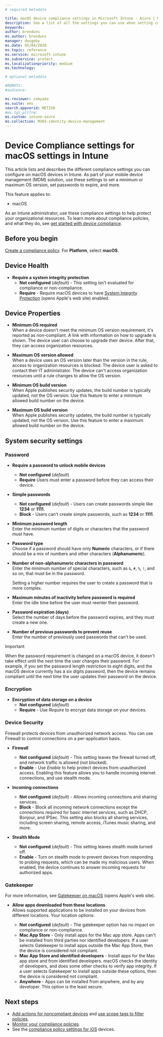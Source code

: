 ```yaml
---
# required metadata

title: macOS device compliance settings in Microsoft Intune - Azure | Microsoft Docs
description: See a list of all the settings you can use when setting compliance for your macOS devices in Microsoft Intune. Require Apple's system integrity protection, set password restrictions, require a firewall, allow gatekeeper, and more.
keywords:
author: brenduns
ms.author: brenduns
manager: dougeby
ms.date: 05/04/2020
ms.topic: reference
ms.service: microsoft-intune
ms.subservice: protect
ms.localizationpriority: medium
ms.technology:

# optional metadata

#ROBOTS:
#audience:

ms.reviewer: samyada
ms.suite: ems
search.appverid: MET150
#ms.tgt_pltfrm:
ms.custom: intune-azure
ms.collection: M365-identity-device-management
---
```


# Device Compliance settings for macOS settings in Intune

This article lists and describes the different compliance settings you can configure on macOS devices in Intune. As part of your mobile device management (MDM) solution, use these settings to set a minimum or maximum OS version, set passwords to expire, and more.

This feature applies to:

- macOS

As an Intune administrator, use these compliance settings to help protect your organizational resources. To learn more about compliance policies, and what they do, see [get started with device compliance](device-compliance-get-started.md).

## Before you begin

[Create a compliance policy](create-compliance-policy.md#create-the-policy). For **Platform**, select **macOS**.

## Device Health

- **Require a system integrity protection**  
  - **Not configured** (*default*) - This setting isn't evaluated for compliance or non-compliance.
  - **Require** - Require macOS devices to have [System Integrity Protection](https://support.apple.com/HT204899) (opens Apple's web site) enabled.  

## Device Properties

- **Minimum OS required**  
  When a device doesn't meet the minimum OS version requirement, it's reported as non-compliant. A link with information on how to upgrade is shown. The device user can choose to upgrade their device. After that, they can access organization resources.

- **Maximum OS version allowed**  
  When a device uses an OS version later than the version in the rule, access to organization resources is blocked. The device user is asked to contact their IT administrator. The device can't access organization resources until a rule changes to allow the OS version.

- **Minimum OS build version**  
  When Apple publishes security updates, the build number is typically updated, not the OS version. Use this feature to enter a minimum allowed build number on the device.

- **Maximum OS build version**  
  When Apple publishes security updates, the build number is typically updated, not the OS version. Use this feature to enter a maximum allowed build number on the device.

## System security settings

### Password

- **Require a password to unlock mobile devices**  
  - **Not configured** (*default*)
  - **Require** Users must enter a password before they can access their device.

- **Simple passwords**  
  - **Not configured** (*default*) - Users can create passwords simple like **1234** or **1111**.
  - **Block** - Users can't create simple passwords, such as **1234** or **1111**.

- **Minimum password length**  
  Enter the minimum number of digits or characters that the password must have.

- **Password type**  
  Choose if a password should have only **Numeric** characters, or if there should be a mix of numbers and other characters (**Alphanumeric**).

- **Number of non-alphanumeric characters in password**  
  Enter the minimum number of special characters, such as `&`, `#`, `%`, `!`, and so on, that must be in the password.

  Setting a higher number requires the user to create a password that is more complex.

- **Maximum minutes of inactivity before password is required**  
  Enter the idle time before the user must reenter their password.

- **Password expiration (days)**  
  Select the number of days before the password expires, and they must create a new one.

- **Number of previous passwords to prevent reuse**  
  Enter the number of previously used passwords that can't be used.
> [!IMPORTANT]
> When the password requirement is changed on a macOS device, it doesn't take effect until the next time the user changes their password. For example, if you set the password length restriction to eight digits, and the macOS device currently has a six digits password, then the device remains compliant until the next time the user updates their password on the device.

### Encryption

- **Encryption of data storage on a device**  
  - **Not configured** (*default*)
  - **Require** - Use *Require* to encrypt data storage on your devices.

### Device Security

Firewall protects devices from unauthorized network access. You can use Firewall to control connections on a per-application basis. 

- **Firewall**  
  - **Not configured** (*default*) - This setting leaves the firewall turned off, and network traffic is allowed (not blocked).
  - **Enable** -  Use *Enable* to help protect devices from unauthorized access. Enabling this feature allows you to handle incoming internet connections, and use stealth mode. 

- **Incoming connections**  
  - **Not configured** (*default*) - Allows incoming connections and sharing services.
  - **Block** - Block all incoming network connections except the connections required for basic internet services, such as DHCP, Bonjour, and IPSec. This setting also blocks all sharing services, including screen sharing, remote access, iTunes music sharing, and more.  

- **Stealth Mode**  
  - **Not configured** (*default*) - This setting leaves stealth mode turned off.
  - **Enable** - Turn on stealth mode to prevent devices from responding to probing requests, which can be made my malicious users. When enabled, the device continues to answer incoming requests for authorized apps.  

### Gatekeeper

For more information, see [Gatekeeper on macOS](https://support.apple.com/HT202491) (opens Apple's web site).

- **Allow apps downloaded from these locations**  
  Allows supported applications to be installed on your devices from different locations. Your location options:

  - **Not configured** (*default*) - The gatekeeper option has no impact on compliance or non-compliance.  
  - **Mac App Store** - Only install apps for the Mac app store. Apps can't be installed from third parties nor identified developers. If a user selects Gatekeeper to install apps outside the Mac App Store, then the device is considered not compliant.
  - **Mac App Store and identified developers** - Install apps for the Mac app store and from identified developers. macOS checks the identity of developers, and does some other checks to verify app integrity. If a user selects Gatekeeper to install apps outside these options, then the device is considered not compliant.
  - **Anywhere** - Apps can be installed from anywhere, and by any developer. This option is the least secure.
 

## Next steps

- [Add actions for noncompliant devices](actions-for-noncompliance.md) and [use scope tags to filter policies](../fundamentals/scope-tags.md).
- [Monitor your compliance policies](compliance-policy-monitor.md).
- See the [compliance policy settings for iOS](compliance-policy-create-ios.md) devices.